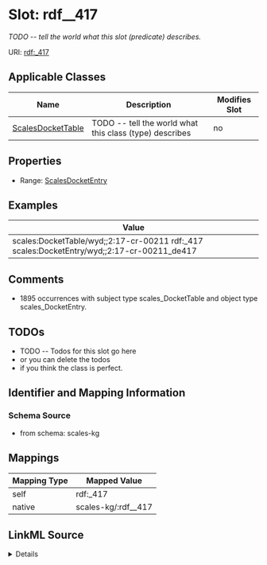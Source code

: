 

# Slot: rdf__417


_TODO -- tell the world what this slot (predicate) describes._





URI: [rdf:_417](http://www.w3.org/1999/02/22-rdf-syntax-ns#_417)



<!-- no inheritance hierarchy -->





## Applicable Classes

| Name | Description | Modifies Slot |
| --- | --- | --- |
| [ScalesDocketTable](../classes/ScalesDocketTable.md) | TODO -- tell the world what this class (type) describes |  no  |







## Properties

* Range: [ScalesDocketEntry](../classes/ScalesDocketEntry.md)






## Examples

| Value |
| --- |
| scales:DocketTable/wyd;;2:17-cr-00211 rdf:_417 scales:DocketEntry/wyd;;2:17-cr-00211_de417 |

## Comments

* 1895 occurrences with subject type scales_DocketTable and object type scales_DocketEntry.

## TODOs

* TODO -- Todos for this slot go here
* or you can delete the todos
* if you think the class is perfect.

## Identifier and Mapping Information







### Schema Source


* from schema: scales-kg




## Mappings

| Mapping Type | Mapped Value |
| ---  | ---  |
| self | rdf:_417 |
| native | scales-kg/:rdf__417 |




## LinkML Source

<details>
```yaml
name: rdf__417
description: TODO -- tell the world what this slot (predicate) describes.
todos:
- TODO -- Todos for this slot go here
- or you can delete the todos
- if you think the class is perfect.
comments:
- 1895 occurrences with subject type scales_DocketTable and object type scales_DocketEntry.
examples:
- value: scales:DocketTable/wyd;;2:17-cr-00211 rdf:_417 scales:DocketEntry/wyd;;2:17-cr-00211_de417
from_schema: scales-kg
rank: 1000
slot_uri: rdf:_417
alias: rdf__417
domain_of:
- scales_DocketTable
range: scales_DocketEntry

```
</details>